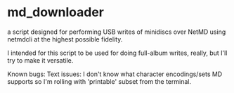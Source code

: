 # md_downloader
a script designed for performing USB writes of minidiscs over NetMD using netmdcli at the highest possible fidelity.

I intended for this script to be used for doing full-album writes, really, but I'll try to make it versatile.

Known bugs:
	Text issues: I don't know what character encodings/sets MD supports so I'm rolling with 'printable' subset from 
the terminal.


